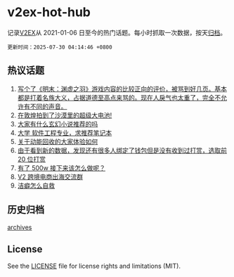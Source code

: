 # v2ex-hot-hub

 记录[V2EX](https://www.v2ex.com/)从 2021-01-06 日至今的热门话题。每小时抓取一次数据，按天[归档](archives)。

`更新时间：2025-07-30 04:14:46 +0800`

## 热议话题

1. [写个了《明末：渊虚之羽》游戏内容的比较正向的评价，被骂到好几页。基本都是打着名族大义，占据道德至高点来骂的。现在人戾气也太重了，完全不允许有不同的声音。](https://www.v2ex.com/t/1148382)
1. [在敦煌拍到了沙漠里的超级大电池!](https://www.v2ex.com/t/1148402)
1. [大家有什么玄幻小说推荐的吗](https://www.v2ex.com/t/1148372)
1. [大学 软件工程专业，求推荐笔记本](https://www.v2ex.com/t/1148419)
1. [关于动能回收的大家体验如何](https://www.v2ex.com/t/1148397)
1. [由于看到新的数据，发现还有很多人绑定了钱包但是没有收到过打赏，选取前 20 位打赏](https://www.v2ex.com/t/1148401)
1. [有了 500w 接下来该怎么做呢？](https://www.v2ex.com/t/1148505)
1. [V2 跨境电商出海交流群](https://www.v2ex.com/t/1148448)
1. [洁癖怎么自救](https://www.v2ex.com/t/1148477)

## 历史归档

[archives](archives)

## License

See the [LICENSE](LICENSE) file for license rights and limitations (MIT).
